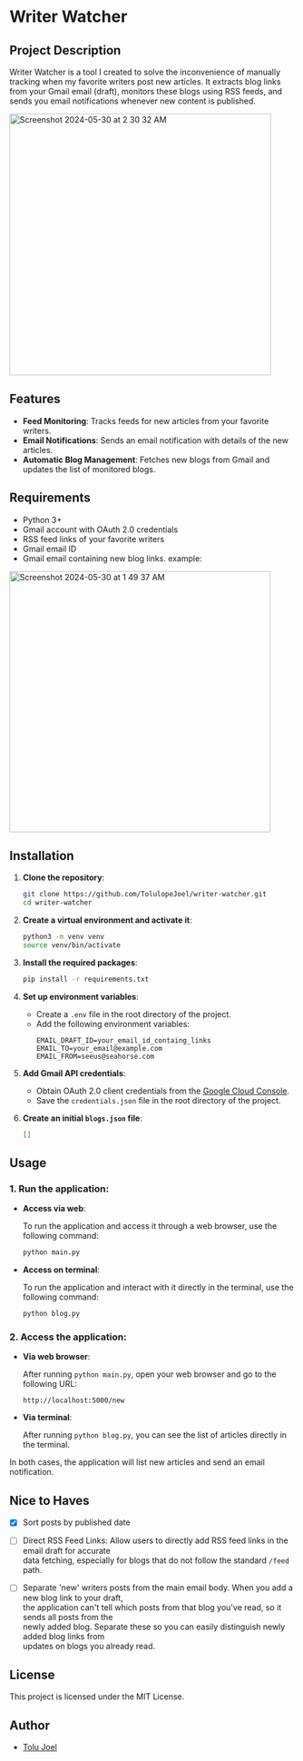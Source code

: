 # Writer Watcher

## Project Description

Writer Watcher is a tool I created to solve the inconvenience of manually tracking when my favorite writers post new articles. It extracts blog links from your Gmail email (draft), monitors these blogs using RSS feeds, and sends you email notifications whenever new content is published.

<img width="461" alt="Screenshot 2024-05-30 at 2 30 32 AM" src="https://github.com/TolulopeJoel/gmail-writer-watcher/assets/95661346/b2bb9a38-331d-464a-ba28-b0cab83e929a">

## Features

- **Feed Monitoring**: Tracks feeds for new articles from your favorite writers.
- **Email Notifications**: Sends an email notification with details of the new articles.
- **Automatic Blog Management**: Fetches new blogs from Gmail and updates the list of monitored blogs.

## Requirements

- Python 3+
- Gmail account with OAuth 2.0 credentials
- RSS feed links of your favorite writers
- Gmail email ID
- Gmail email containing new blog links.
example:
<img width="460" alt="Screenshot 2024-05-30 at 1 49 37 AM" src="https://github.com/TolulopeJoel/gmail-writer-watcher/assets/95661346/ac34b6a1-58e6-47c3-94cc-28ba466caa42">

## Installation

1. **Clone the repository**:
   ```bash
   git clone https://github.com/TolulopeJoel/writer-watcher.git
   cd writer-watcher
   ```

2. **Create a virtual environment and activate it**:
   ```bash
   python3 -m venv venv
   source venv/bin/activate
   ```

3. **Install the required packages**:
   ```bash
   pip install -r requirements.txt
   ```

4. **Set up environment variables**:
   - Create a `.env` file in the root directory of the project.
   - Add the following environment variables:
     ```
     EMAIL_DRAFT_ID=your_email_id_containg_links
     EMAIL_TO=your_email@example.com
     EMAIL_FROM=seeus@seahorse.com
     ```

5. **Add Gmail API credentials**:
   - Obtain OAuth 2.0 client credentials from the [Google Cloud Console](https://console.cloud.google.com/).
   - Save the `credentials.json` file in the root directory of the project.

6. **Create an initial `blogs.json` file**:
   ```json
   []
   ```


## Usage

### 1. **Run the application**:

- **Access via web**:
  
  To run the application and access it through a web browser, use the following command:
  
  ```bash
  python main.py
  ```

- **Access on terminal**:

  To run the application and interact with it directly in the terminal, use the following command:
  
  ```bash
  python blog.py
  ```

### 2. **Access the application**:

- **Via web browser**:
  
  After running `python main.py`, open your web browser and go to the following URL:
  
  ```
  http://localhost:5000/new
  ```

- **Via terminal**:
  
  After running `python blog.py`, you can see the list of articles directly in the terminal.

In both cases, the application will list new articles and send an email notification.


## Nice to Haves

- [x] Sort posts by published date
- [ ] Direct RSS Feed Links: Allow users to directly add RSS feed links in the email draft for accurate <br />
data fetching, especially for blogs that do not follow the standard `/feed` path.
- [ ] Separate 'new' writers posts from the main email body. When you add a new blog link to your draft,<br />
the application can't tell which posts from that blog you've read, so it sends all posts from the<br />
newly added blog. Separate these so you can easily distinguish newly added blog links from<br />
updates on blogs you already read.


## License

This project is licensed under the MIT License.


## Author

- [Tolu Joel](https://tolulopejoel.github.io/)
